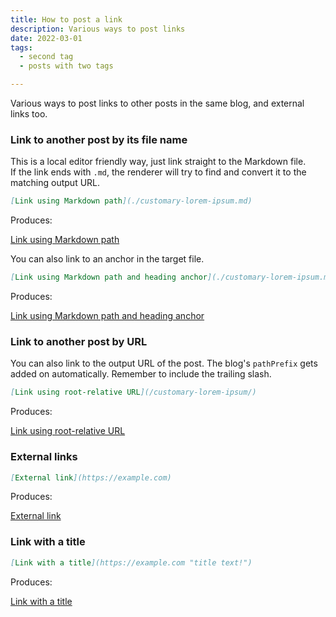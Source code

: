 ```yaml
---
title: How to post a link
description: Various ways to post links
date: 2022-03-01
tags:
  - second tag
  - posts with two tags

---
```


Various ways to post links to other posts in the same blog, and external links too. 

### Link to another post by its file name

This is a local editor friendly way, just link straight to the Markdown file.  
If the link ends with `.md`, the renderer will try to find and convert it to the matching output URL. 

```markdown
[Link using Markdown path](./customary-lorem-ipsum.md)
```

Produces:

[Link using Markdown path](./customary-lorem-ipsum.md)

You can also link to an anchor in the target file. 

```markdown
[Link using Markdown path and heading anchor](./customary-lorem-ipsum.md#tincidunt-arcu-non-sodales)
```

Produces:

[Link using Markdown path and heading anchor](./customary-lorem-ipsum.md#tincidunt-arcu-non-sodales)


### Link to another post by URL

You can also link to the output URL of the post. The blog's `pathPrefix` gets added on automatically. Remember to include the trailing slash.

```markdown
[Link using root-relative URL](/customary-lorem-ipsum/)
```

Produces:

[Link using root-relative URL](/customary-lorem-ipsum/)


### External links


```markdown
[External link](https://example.com)
```

Produces:

[External link](https://example.com)

### Link with a title

```markdown
[Link with a title](https://example.com "title text!")
```
Produces:

[Link with a title](https://example.com "title text!")
